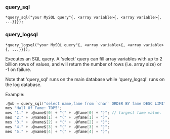 ### query_sql
```
*query_sql("your MySQL query"{, <array variable>{, <array variable>{, ...}}});
```
### query_logsql
```
*query_logsql("your MySQL query"{, <array variable>{, <array variable>{, ...}}});
```

Executes an SQL query. A 'select' query can fill array variables with up to 2 billion rows of
values, and will return the number of rows (i.e. array size) or -1 on failure.

Note that 'query_sql' runs on the main database while 'query_logsql' runs on the log database.

Example:
```c
.@nb = query_sql("select name,fame from `char` ORDER BY fame DESC LIMIT 5", .@name$, .@fame);
mes "Hall Of Fame: TOP5";
mes "1." + .@name$[0] + "(" + .@fame[0] + ")"; // largest fame value.
mes "2." + .@name$[1] + "(" + .@fame[1] + ")";
mes "3." + .@name$[2] + "(" + .@fame[2] + ")";
mes "4." + .@name$[3] + "(" + .@fame[3] + ")";
mes "5." + .@name$[4] + "(" + .@fame[4] + ")";
```